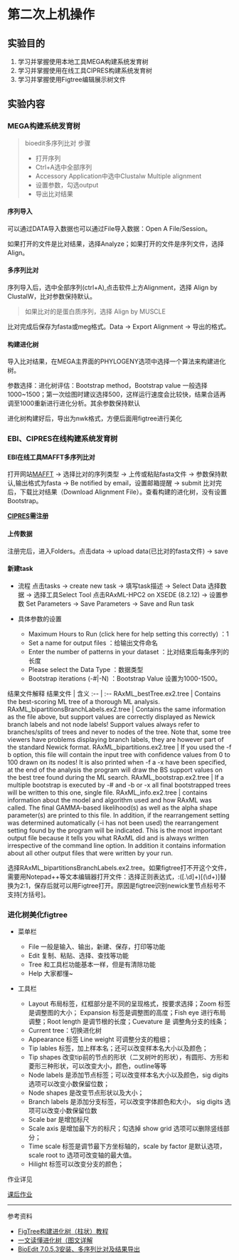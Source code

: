 # 第二次上机操作

## 实验目的

1. 学习并掌握使用本地工具MEGA构建系统发育树
2. 学习并掌握使用在线工具CIPRES构建系统发育树
3. 学习并掌握使用Figtree编辑展示树文件

## 实验内容
### MEGA构建系统发育树

> bioedit多序列比对
> 步骤
> + 打开序列
> + Ctrl+A选中全部序列
> + Accessory Application中选中Clustalw Multiple alignment
> + 设置参数，勾选output
> + 导出比对结果

#### 序列导入
可以通过DATA导入数据也可以通过File导入数据：Open A File/Session。

如果打开的文件是比对结果，选择Analyze；如果打开的文件是序列文件，选择Align。

#### 多序列比对
序列导入后，选中全部序列(ctrl+A),点击软件上方Alignment，选择 Align by ClustalW，比对参数保持默认。
> 如果比对的是蛋白质序列，选择 Align by MUSCLE

比对完成后保存为fasta或meg格式。Data -> Export Alignment -> 导出的格式。

#### 构建进化树
导入比对结果，在MEGA主界面的PHYLOGENY选项中选择一个算法来构建进化树。

参数选择：进化树评估：Bootstrap method，Bootstrap value 一般选择1000~1500；第一次绘图时建议选择500，这样运行速度会比较快，结果合适再调至1000重新进行进化分析。其余参数保持默认

进化树构建好后，导出为nwk格式，方便后面用figtree进行美化



### EBI、CIPRES在线构建系统发育树

#### EBI在线工具MAFFT多序列比对
打开网站[MAFFT](https://www.ebi.ac.uk/Tools/msa/mafft/) -> 选择比对的序列类型 -> 上传或粘贴fasta文件 -> 参数保持默认,输出格式为fasta -> Be notified by email，设置邮箱提醒 -> submit
比对完后，下载比对结果（Download Alignment File）。查看构建的进化树，没有设置Bootstrap。

**[CIPRES](https://www.phylo.org/)需注册**
#### 上传数据
注册完后，进入Folders。点击data -> upload data(已比对的fasta文件) -> save

#### 新建task

+ 流程 点击tasks -> create new task -> 填写task描述 -> Select Data 选择数据 -> 选择工具Select Tool 点击RAxML-HPC2 on XSEDE (8.2.12) -> 设置参数 Set Parameters -> Save Parameters -> Save and Run task

+ 具体参数的设置
  + Maximum Hours to Run (click here for help setting this correctly) ：1
  + Set a name for output files ：给输出文件命名
  + Enter the number of patterns in your dataset ：比对结束后每条序列的长度
  + Please select the Data Type ：数据类型
  + Bootstrap iterations (-#|-N) ：Bootstrap Value 设置为1000-1500。


结果文件解释
结果文件 | 含义
:-- | :--
RAxML_bestTree.ex2.tree | Contains the best-scoring ML tree of a thorough ML analysis. 
RAxML_bipartitionsBranchLabels.ex2.tree | Contains the same information as the file above, but support values are correctly displayed as Newick branch labels and not node labels! Support values always refer to branches/splits of trees and never to nodes of the tree. Note that, some tree viewers have problems displaying branch labels, they are however part of the standard Newick format. 
RAxML_bipartitions.ex2.tree |  If you used the -f b option, this file will contain the input tree with confidence values from 0 to 100 drawn on its nodes! It is also printed when -f a -x have been specified, at the end of the analysis the program will draw the BS support values on the best tree found during the ML search.
RAxML_bootstrap.ex2.tree | If a multiple bootstrap is executed by -# and -b or -x all final bootstrapped trees will be written to this one, single file.
RAxML_info.ex2.tree |  contains information about the model and algorithm used and how RAxML was called. The final GAMMA-based likelihood(s) as well as the alpha shape parameter(s) are printed to this file. In addition, if the rearrangement setting was determined automatically (-i  has not been used) the rearrangement setting found by the program will be indicated. This is the most important output file because it tells you what RAxML did and is always written irrespective of the command line option. In addition it contains information about all other output files that were written by your run.

选择RAxML_bipartitionsBranchLabels.ex2.tree。如果figtree打不开这个文件，需要用Notepad++等文本编辑器打开文件：选择正则表达式，:([\.\d]+)\[(\d+)\]替换为$2:$1，保存后就可以用Figtree打开。原因是figtree识别newick里节点标号不支持[方括号]。

### 进化树美化figtree

<!--看懂进化树
![看懂进化树](https://pic2.zhimg.com/v2-f9f3043dd508d5abfcc7b0a9bf2658ad_r.jpg)-->
+ 菜单栏
 	+ File 一般是输入、输出，新建、保存，打印等功能
	+ Edit 复制、粘贴、选择、查找等功能
	+ Tree 和工具栏功能基本一样，但是有清除功能
	+ Help 大家都懂~

+ 工具栏
	+ Layout 布局标签，红框部分是不同的呈现格式，按要求选择；Zoom 标签是调整图的大小； Expansion 标签是调整图的高度；Fish eye 进行布局调整；Root length 是调节根的长度；Cuevature 是 调整角分支的线条；
	+ Current tree：切换进化树
	+ Appearance 标签 Line weight 可调整分支的粗细；
	+ Tip lables 标签，加上样本名；还可以改变样本名大小以及颜色；
    + Tip shapes 改变tip前的节点的形状（二叉树叶的形状），有圆形、方形和菱形三种形状，可以改变大小，颜色，outline等等
	+ Node labels 是添加节点标签；可以改变样本名大小以及颜色，sig digits 选项可以改变小数保留位数；
	+ Node shapes 是改变节点形状以及大小；
	+ Branch labels 是添加分支标签，可以改变字体颜色和大小， sig digits 选项可以改变小数保留位数
	+ Scale bar 是增加标尺
	+ Scale axis 是增加最下方的标尺；勾选掉 show grid 选项可以删除竖线部分；
	+ Time scale 标签是调节最下方坐标轴的，scale by factor 是默认选项，scale root to 选项可改变轴的最大值。
	+ Hilight 标签可以改变分支的颜色；



作业详见

[课后作业](https://github.com/xujunbi/linux-bioinformatics/tree/master/bioinformatics/Ex_liu/ex2/homework)




---
参考资料
+ [FigTree构建进化树（柱状）教程](http://www.360doc.com/content/19/0125/12/52645714_811199917.shtml)
+ [一文读懂进化树（图文详解](https://zhuanlan.zhihu.com/p/141835886)
+ [BioEdit 7.0.5.3安装、多序列比对及结果导出](http://blog.sciencenet.cn/blog-3375649-1104907.html)
